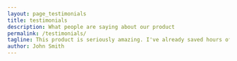 ```yaml
---
layout: page_testimonials
title: testimonials
description: What people are saying about our product
permalink: /testimonials/
tagline: This product is seriously amazing. I've already saved hours of work that I used to do manually and I haven't even scratched the surface yet!
author: John Smith
---
```

